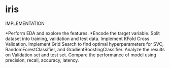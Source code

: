 # iris

IMPLEMENTATION

*Perform EDA and explore the features.
*Encode the target variable.
Split dataset into training, validation and test data.
Implement KFold Cross Validation.
Implement Grid Search to find optimal hyperparameters for SVC, RandomForestClassifier, and GradientBoostingClassifier.
Analyze the results on Validation set and test set.
Compare the performance of model using precision, recall, accuracy, latency.
